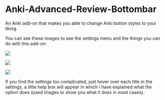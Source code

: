 # Anki-Advanced-Review-Bottombar
An Anki add-on that makes you able to change Anki button styles to your liking.

You can see these images to see the settings menu and the things you can do with this add-on:

<a href="https://imgur.com/a/pb53ODD" rel="nofollow"><img src="https://img.shields.io/badge/Images-button%20styles-blue"></a>

<a href="https://imgur.com/a/LDzwvrG" rel="nofollow"><img src="https://img.shields.io/badge/Images-features-blue"></a>

<a href="https://imgur.com/a/LGUqiUJ" rel="nofollow"><img src="https://img.shields.io/badge/Images-settings%20menu-blue"></a>

If you find the settings too complicated, just hover over each title in the settings, a little help box will appear in which I have explained what the option does (used images to show you what it does in most cases).
